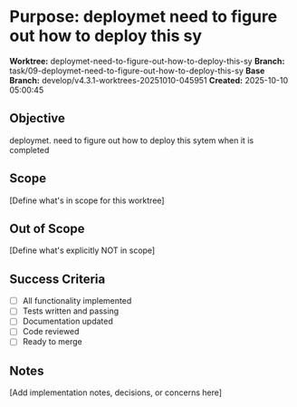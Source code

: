 # Purpose: deploymet need to figure out how to deploy this sy

**Worktree:** deploymet-need-to-figure-out-how-to-deploy-this-sy
**Branch:** task/09-deploymet-need-to-figure-out-how-to-deploy-this-sy
**Base Branch:** develop/v4.3.1-worktrees-20251010-045951
**Created:** 2025-10-10 05:00:45

## Objective

deploymet. need to figure out how to deploy this sytem when it is completed

## Scope

[Define what's in scope for this worktree]

## Out of Scope

[Define what's explicitly NOT in scope]

## Success Criteria

- [ ] All functionality implemented
- [ ] Tests written and passing
- [ ] Documentation updated
- [ ] Code reviewed
- [ ] Ready to merge

## Notes

[Add implementation notes, decisions, or concerns here]
